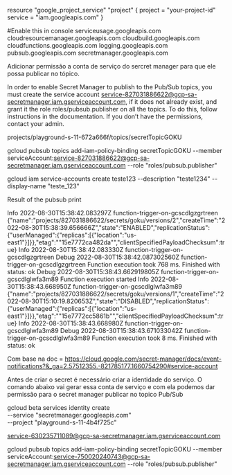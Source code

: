 

resource "google_project_service" "project" {
  project = "your-project-id"
  service = "iam.googleapis.com"
}



#Enable this in console
serviceusage.googleapis.com
cloudresourcemanager.googleapis.com
cloudbuild.googleapis.com
cloudfunctions.googleapis.com
logging.googleapis.com
pubsub.googleapis.com
secretmanager.googleapis.com



Adicionar permissão a conta de serviço do sercret manager para que ele possa publicar no tópico.


In order to enable Secret Manager to publish to the Pub/Sub topics, you must create the service account service-827031886622@gcp-sa-secretmanager.iam.gserviceaccount.com, if it does not already exist, and grant it the role roles/pubsub.publisher on all the topics. To do this, follow instructions in the documentation. If you don’t have the permissions, contact your admin.



projects/playground-s-11-672a666f/topics/secretTopicGOKU

gcloud pubsub topics add-iam-policy-binding secretTopicGOKU  --member serviceAccount:service-827031886622@gcp-sa-secretmanager.iam.gserviceaccount.com  --role "roles/pubsub.publisher"



gcloud iam service-accounts create teste123 --description "teste1234" --display-name "teste_123"



Result of the pubsub print


Info
2022-08-30T15:38:42.083297Z
function-trigger-on-gcscdlgzgrtreen {"name":"projects/827031886622/secrets/goku/versions/2","createTime":"2022-08-30T15:38:39.656666Z","state":"ENABLED","replicationStatus":{"userManaged":{"replicas":[{"location":"us-east1"}]}},"etag":"\"15e7772ca482da\"","clientSpecifiedPayloadChecksum":true}
Info
2022-08-30T15:38:42.083330Z
function-trigger-on-gcscdlgzgrtreen
Debug
2022-08-30T15:38:42.087302560Z
function-trigger-on-gcscdlgzgrtreen Function execution took 768 ms. Finished with status: ok
Debug
2022-08-30T15:38:43.662919805Z
function-trigger-on-gcscdlglwfa3m89 Function execution started
Info
2022-08-30T15:38:43.668950Z
function-trigger-on-gcscdlglwfa3m89 {"name":"projects/827031886622/secrets/goku/versions/1","createTime":"2022-08-30T15:10:19.820653Z","state":"DISABLED","replicationStatus":{"userManaged":{"replicas":[{"location":"us-east1"}]}},"etag":"\"15e7772cc5861b\"","clientSpecifiedPayloadChecksum":true}
Info
2022-08-30T15:38:43.668980Z
function-trigger-on-gcscdlglwfa3m89
Debug
2022-08-30T15:38:43.671033042Z
function-trigger-on-gcscdlglwfa3m89 Function execution took 8 ms. Finished with status: ok 




Com base na doc = https://cloud.google.com/secret-manager/docs/event-notifications?&_ga=2.57512355.-821785177.1660754290#service-account

Antes de criar o secret é necessário criar a identidade do serviço.
O comando abaixo vai gerar essa conta de serviço e com ela podemos dar permissão para o secret manager publicar no topico Pub/Sub

gcloud beta services identity create \
    --service "secretmanager.googleapis.com" \
    --project "playground-s-11-4b4f725c"

service-630235711089@gcp-sa-secretmanager.iam.gserviceaccount.com


gcloud pubsub topics add-iam-policy-binding secretTopicGOKU  --member serviceAccount:service-750020240743@gcp-sa-secretmanager.iam.gserviceaccount.com  --role "roles/pubsub.publisher"




